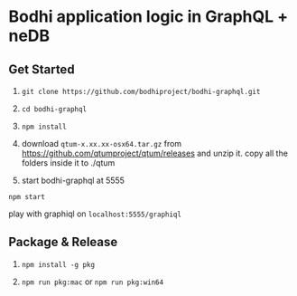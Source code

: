 # Bodhi application logic in GraphQL + neDB

## Get Started
1. `git clone https://github.com/bodhiproject/bodhi-graphql.git`

2. `cd bodhi-graphql`

3. `npm install`

4. download `qtum-x.xx.xx-osx64.tar.gz` from https://github.com/qtumproject/qtum/releases and unzip it. copy all the folders inside it to ./qtum

5. start bodhi-graphql at 5555

`npm start`

play with graphiql on `localhost:5555/graphiql`

## Package & Release
1. `npm install -g pkg`

2. `npm run pkg:mac` or `npm run pkg:win64`
